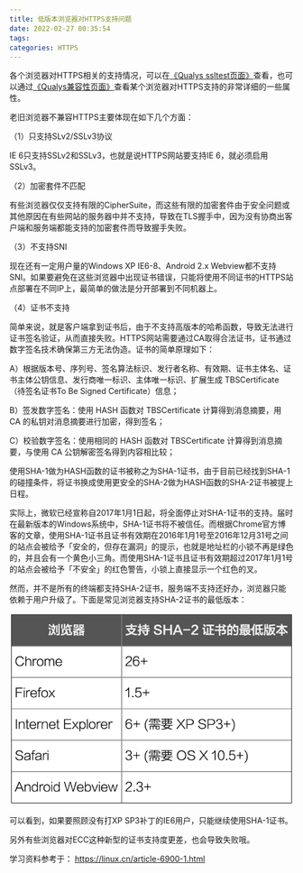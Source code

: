 ```yaml
---
title: 低版本浏览器对HTTPS支持问题
date: 2022-02-27 00:35:54
tags:
categories: HTTPS
---
```


各个浏览器对HTTPS相关的支持情况，可以在[《Qualys ssltest页面》](https://www.ssllabs.com/ssltest/clients.html)查看，也可以通过[《Qualys兼容性页面》](https://www.ssllabs.com/ssltest/viewClient.html?name=IE&version=6&platform=XP&key=18)查看某个浏览器对HTTPS支持的非常详细的一些属性。

老旧浏览器不兼容HTTPS主要体现在如下几个方面：

（1）只支持SLv2/SSLv3协议

IE 6只支持SSLv2和SSLv3，也就是说HTTPS网站要支持IE 6，就必须启用SSLv3。

（2）加密套件不匹配

有些浏览器仅仅支持有限的CipherSuite，而这些有限的加密套件由于安全问题或其他原因在有些网站的服务器中并不支持，导致在TLS握手中，因为没有协商出客户端和服务端都能支持的加密套件而导致握手失败。

（3）不支持SNI

现在还有一定用户量的Windows XP IE6-8、Android 2.x Webview都不支持SNI。如果要避免在这些浏览器中出现证书错误，只能将使用不同证书的HTTPS站点部署在不同IP上，最简单的做法是分开部署到不同机器上。

（4）证书不支持

简单来说，就是客户端拿到证书后，由于不支持高版本的哈希函数，导致无法进行证书签名验证，从而直接失败。HTTPS网站需要通过CA取得合法证书，证书通过数字签名技术确保第三方无法伪造。证书的简单原理如下：

A）根据版本号、序列号、签名算法标识、发行者名称、有效期、证书主体名、证书主体公钥信息、发行商唯一标识、主体唯一标识、扩展生成 TBSCertificate（待签名证书To Be Signed Certificate）信息；

B）签发数字签名：使用 HASH 函数对 TBSCertificate 计算得到消息摘要，用 CA 的私钥对消息摘要进行加密，得到签名；

C）校验数字签名：使用相同的 HASH 函数对 TBSCertificate 计算得到消息摘要，与使用 CA 公钥解密签名得到内容相比较；

使用SHA-1做为HASH函数的证书被称之为SHA-1证书，由于目前已经找到SHA-1的碰撞条件，将证书换成使用更安全的SHA-2做为HASH函数的SHA-2证书被提上日程。

实际上，微软已经宣称自2017年1月1日起，将全面停止对SHA-1证书的支持。届时在最新版本的Windows系统中，SHA-1证书将不被信任。而根据Chrome官方博客的文章，使用SHA-1证书且证书有效期在2016年1月1号至2016年12月31号之间的站点会被给予「安全的，但存在漏洞」的提示，也就是地址栏的小锁不再是绿色的，并且会有一个黄色小三角。而使用SHA-1证书且证书有效期超过2017年1月1号的站点会被给予「不安全」的红色警告，小锁上直接显示一个红色的叉。

然而，并不是所有的终端都支持SHA-2证书，服务端不支持还好办，浏览器只能依赖于用户升级了。下面是常见浏览器支持SHA-2证书的最低版本：

![](/images/https_compatibility_1_1.png)

可以看到，如果要照顾没有打XP SP3补丁的IE6用户，只能继续使用SHA-1证书。

另外有些浏览器对ECC这种新型的证书支持度更差，也会导致失败哦。

学习资料参考于：
https://linux.cn/article-6900-1.html
